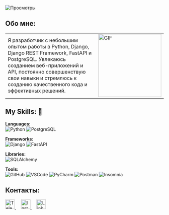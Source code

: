![Просмотры](https://komarev.com/ghpvc/?username=Yunusbak&style=flat)


## Обо мне:
<table>
  <tr>
    <td>
      Я разработчик с небольшим опытом работы в Python, Django, Django REST Framework, FastAPI и PostgreSQL. Увлекаюсь созданием веб-приложений и API, постоянно совершенствую свои навыки и стремлюсь к созданию качественного кода и эффективных решений.
    </td>
    <td>
      <img src="https://i.pinimg.com/originals/81/17/8b/81178b47a8598f0c81c4799f2cdd4057.gif" alt="GIF" style="width: 200px; height: auto;"/>
    </td>
  </tr>
</table>

## My Skills: 🚀

**Languages:**  
![Python](https://img.icons8.com/color/48/000000/python.png) ![PostgreSQL](https://encrypted-tbn0.gstatic.com/images?q=tbn:ANd9GcR5jY_K6aPxwRmBf6BjkiAzBEoJC0OpT3D6lw&s)

**Frameworks:**  
![Django](https://avatars.githubusercontent.com/u/27804?s=280&v=4) ![FastAPI](https://www.jetbrains.com/guide/assets/fastapi-6837327b.svg)

**Libraries:**  
![SQLAlchemy](https://encrypted-tbn0.gstatic.com/images?q=tbn:ANd9GcTKPaYjrnwU9BHX-UJp7g4meCQH86GTkx2_2A&s)

**Tools:**  
![GitHub](https://img.icons8.com/ios/50/000000/github.png) ![VSCode](https://encrypted-tbn0.gstatic.com/images?q=tbn:ANd9GcTnoirCtiJhhN8Tvo0FJRRd4CInsOXkRX9EbA&s) ![PyCharm](https://pbs.twimg.com/profile_images/1786389425678663680/zlm8fLps_400x400.png) ![Postman](https://img.icons8.com/ios/50/000000/postman.png) ![Insomnia](https://pbs.twimg.com/profile_images/1367596400410722305/-X7hZiSm_400x400.jpg)




## Контакты:


<a href="https://t.me/yunusbakk" target="_blank">
  <img src="https://cdn.icon-icons.com/icons2/2429/PNG/512/telegram_logo_icon_147228.png" alt="Telegram" style="width:30px; height:30px;"/>
</a>
&nbsp;&nbsp;&nbsp;
<a href="https://instagram.com/yunusbakk" target="_blank">
  <img src="https://upload.wikimedia.org/wikipedia/commons/thumb/e/e7/Instagram_logo_2016.svg/2048px-Instagram_logo_2016.svg.png" alt="Instagram" style="width:30px; height:30px;"/>
</a>
&nbsp;&nbsp;&nbsp;
<a href="https://www.linkedin.com/in/yusupovyunusbek" target="_blank">
  <img src="https://www.pagetraffic.com/blog/wp-content/uploads/2022/09/linkedin-logo-icon-3D.png" alt="Linkedln"
style="width:30px; height:30px;"/>
</a>
